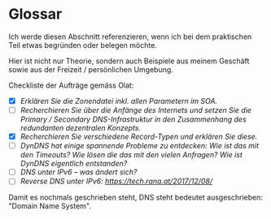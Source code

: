 # Glossar
Ich werde diesen Abschnitt referenzieren, wenn ich bei dem praktischen Teil etwas begründen oder belegen möchte.

Hier ist nicht nur Theorie, sondern auch Beispiele aus meinem Geschäft sowie aus der Freizeit / persönlichen Umgebung. 

Checkliste der Aufträge gemäss Olat:

- [x] *Erklären Sie die Zonendatei inkl. allen Parametern im SOA.*
- [ ] *Recherchieren Sie über die Anfänge des Internets und setzen Sie die Primary / Secondary DNS-Infrastruktur in den Zusammenhang des redundanten dezentralen Konzepts.*
- [x] *Recherchieren Sie verschiedene Record-Typen und erklären Sie diese.*
- [ ] *DynDNS hat einige spannende Probleme zu entdecken: Wie ist das mit den Timeouts? Wie lösen die das mit den vielen Anfragen? Wie ist DynDNS eigentlich entstanden?*
- [ ] *DNS unter IPv6 – was ändert sich?*
- [ ] *Reverse DNS unter IPv6: https://tech.rana.at/2017/12/08/*

Damit es nochmals geschrieben steht, DNS steht bedeutet ausgeschrieben: "Domain Name System".